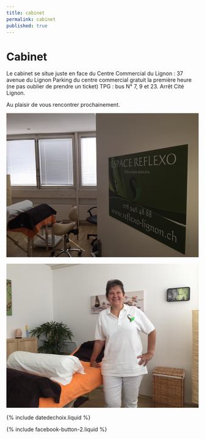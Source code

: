 ```yaml
---
title: cabinet
permalink: cabinet
published: true
---
```


# Cabinet

Le cabinet se situe juste en face du Centre Commercial du Lignon :
37 avenue du Lignon
Parking du centre commercial gratuit la première heure (ne pas oublier de prendre un ticket)
TPG : bus N° 7, 9 et 23. Arrêt Cité Lignon.

Au plaisir de vous rencontrer prochainement.

![](./images/photocabinet1.jpg)

![](./images/photocabinet2.jpg)

{% include datedechoix.liquid %}

{% include facebook-button-2.liquid %}
